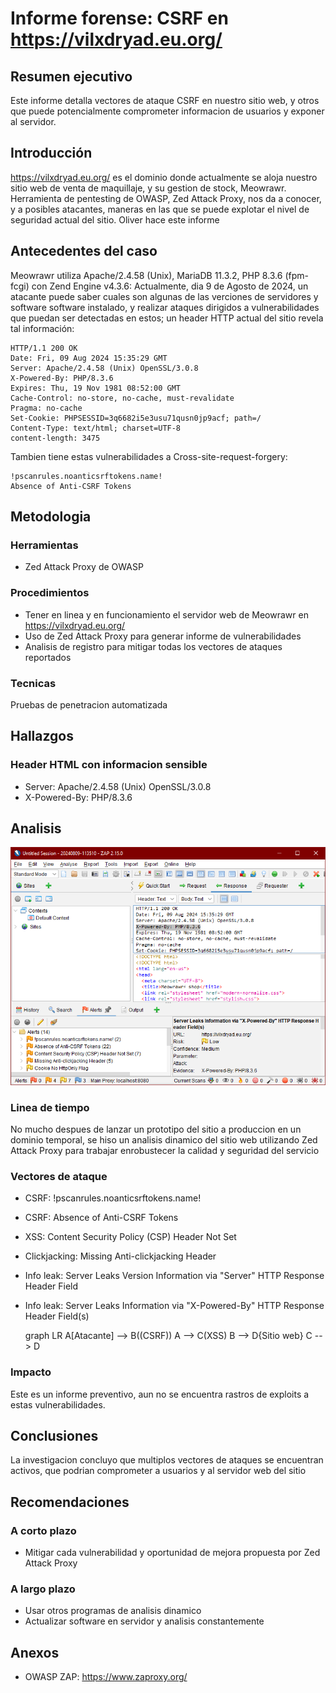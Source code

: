# Informe forense:  CSRF en https://vilxdryad.eu.org/

## Resumen ejecutivo

Este informe detalla vectores de ataque CSRF en nuestro sitio web, y otros que puede potencialmente comprometer informacion de usuarios y exponer al servidor.

## Introducción

https://vilxdryad.eu.org/ es el dominio donde actualmente se aloja nuestro sitio web de venta de maquillaje, y su gestion de stock, Meowrawr.  Herramienta de pentesting de OWASP, Zed Attack Proxy, nos da a conocer, y a posibles atacantes, maneras en las que se puede explotar el nivel de seguridad actual del sitio.  Oliver hace este informe

## Antecedentes del caso

Meowrawr utiliza Apache/2.4.58 (Unix), MariaDB 11.3.2, PHP 8.3.6 (fpm-fcgi) con Zend Engine v4.3.6:  Actualmente, dia 9 de Agosto de 2024, un atacante puede saber cuales son algunas de las verciones de servidores y software software instalado, y realizar ataques dirigidos a vulnerabilidades que puedan ser detectadas en estos;  un header HTTP actual del sitio revela tal información:
```
HTTP/1.1 200 OK
Date: Fri, 09 Aug 2024 15:35:29 GMT
Server: Apache/2.4.58 (Unix) OpenSSL/3.0.8
X-Powered-By: PHP/8.3.6
Expires: Thu, 19 Nov 1981 08:52:00 GMT
Cache-Control: no-store, no-cache, must-revalidate
Pragma: no-cache
Set-Cookie: PHPSESSID=3q6682i5e3usu71qusn0jp9acf; path=/
Content-Type: text/html; charset=UTF-8
content-length: 3475
```

Tambien tiene estas vulnerabilidades a Cross-site-request-forgery:

```
!pscanrules.noanticsrftokens.name!
Absence of Anti-CSRF Tokens
```

## Metodologia

### Herramientas

* Zed Attack Proxy de OWASP

### Procedimientos

* Tener en linea y en funcionamiento el servidor web de Meowrawr en https://vilxdryad.eu.org/
* Uso de Zed Attack Proxy para generar informe de vulnerabilidades
* Analisis de registro para mitigar todas los vectores de ataques reportados

### Tecnicas

Pruebas de penetracion automatizada

## Hallazgos

### Header HTML con informacion sensible

* Server: Apache/2.4.58 (Unix) OpenSSL/3.0.8
* X-Powered-By: PHP/8.3.6

## Analisis

![Imagen OWASP ZAP](owasp.png)

### Linea de tiempo

No mucho despues de lanzar un prototipo del sitio a produccion en un dominio temporal, se hiso un analisis dinamico del sitio web utilizando Zed Attack Proxy para trabajar enrobustecer la calidad y seguridad del servicio

### Vectores de ataque

* CSRF: !pscanrules.noanticsrftokens.name!
* CSRF: Absence of Anti-CSRF Tokens
* XSS: Content Security Policy (CSP) Header Not Set
* Clickjacking: Missing Anti-clickjacking Header
* Info leak: Server Leaks Version Information via "Server" HTTP Response Header Field
* Info leak: Server Leaks Information via "X-Powered-By" HTTP Response Header Field(s)

  graph LR
    A[Atacante] --> B((CSRF))
    A --> C(XSS)
    B --> D{Sitio web}
    C --> D

### Impacto

Este es un informe preventivo, aun no se encuentra rastros de exploits a estas vulnerabilidades.

## Conclusiones

La investigacion concluyo que multiplos vectores de ataques se encuentran activos, que podrian comprometer a usuarios y al servidor web del sitio

## Recomendaciones

### A corto plazo

* Mitigar cada vulnerabilidad y oportunidad de mejora propuesta por Zed Attack Proxy

### A largo plazo

* Usar otros programas de analisis dinamico
* Actualizar software en servidor y analisis constantemente

## Anexos

* OWASP ZAP:  https://www.zaproxy.org/

